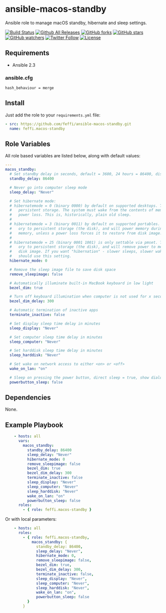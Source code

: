 # ansible-macos-standby
Ansible role to manage macOS standby, hibernate and sleep settings.

[![Build Status](https://img.shields.io/travis/feffi/ansible-macos-standby.svg)](https://travis-ci.org/feffi/ansible-macos-standby) [![Github All Releases](https://img.shields.io/github/downloads/feffi/ansible-macos-standby/total.svg)](https://github.com/feffi/ansible-macos-standby) [![GitHub forks](https://img.shields.io/github/forks/feffi/ansible-macos-standby.svg?style=social&label=Fork)](https://github.com/feffi/ansible-macos-standby) [![GitHub stars](https://img.shields.io/github/stars/feffi/ansible-macos-standby.svg?style=social&label=Star)](https://github.com/feffi/ansible-macos-standby) [![GitHub watchers](https://img.shields.io/github/watchers/feffi/ansible-macos-standby.svg?style=social&label=Watch)](https://github.com/feffi/ansible-macos-standby) [![Twitter Follow](https://img.shields.io/twitter/follow/feffi1.svg?style=social&label=Follow)](https://twitter.com/feffi1) [![License](http://img.shields.io/:license-mit-blue.svg)](https://github.com/feffi/ansible-macos-standby/blob/master/LICENSE)

## Requirements
- Ansible 2.3

### ansible.cfg
```
hash_behaviour = merge
```

## Install
Just add the role to your ``requirements.yml`` file:
```yaml
- src: https://github.com/feffi/ansible-macos-standby.git
  name: feffi.macos-standby
```

## Role Variables
All role based variables are listed below, along with default values:

```yaml
---
macos_standby:
  # Set standby delay in seconds, default = 3600, 24 hours = 86400, disabled = false
  standby_delay: 86400

  # Never go into computer sleep mode
  sleep_delay: "Never"

  # Set hibernate mode:
  # hibernatemode = 0 (binary 0000) by default on supported desktops. The system will not back memory up to
  #   persistent storage. The system must wake from the contents of memory; the system will lose context on
  #   power loss. This is, historically, plain old sleep.
  #
  # hibernatemode = 3 (binary 0011) by default on supported portables. The system will store a copy of mem-ory memory
  #   ory to persistent storage (the disk), and will power memory during sleep. The system will wake from
  #   memory, unless a power loss forces it to restore from disk image.
  #
  # hibernatemode = 25 (binary 0001 1001) is only settable via pmset. The system will store a copy of mem-ory memory
  #   ory to persistent storage (the disk), and will remove power to memory. The system will restore from
  #   disk image. If you want "hibernation" - slower sleeps, slower wakes, and better battery life, you
  #   should use this setting.
  hibernate_mode: 0

  # Remove the sleep image file to save disk space
  remove_sleepimage: false

  # Automatically illuminate built-in MacBook keyboard in low light
  bezel_dim: true

  # Turn off keyboard illumination when computer is not used for x seconds
  bezel_dim_delay: 300

  # Automatic termination of inactive apps
  terminate_inactive: false

  # Set display sleep time delay in minutes
  sleep_display: "Never"

  # Set computer sleep time delay in minutes
  sleep_computer: "Never"

  # Set harddisk sleep time delay in minutes
  sleep_harddisk: "Never"

  # Set wake on network access to either <on> or <off>
  wake_on_lan: "on"

  # Sleep on pressing the power button, direct sleep = true, show dialog = false
  powerbutton_sleep: false
```

## Dependencies
None.

## Example Playbook

```yaml
    - hosts: all
      vars:
        macos_standby:
          standby_delay: 86400
          sleep_delay: "Never"
          hibernate_mode: 0
          remove_sleepimage: false
          bezel_dim: true
          bezel_dim_delay: 300
          terminate_inactive: false
          sleep_display: "Never"
          sleep_computer: "Never"
          sleep_harddisk: "Never"
          wake_on_lan: "on"
          powerbutton_sleep: false
      roles:
        - { role: feffi.macos-standby }
```
Or with local parameters:

```yaml
    - hosts: all
      roles:
        - { role: feffi.macos-standby,
            macos_standby: {
              standby_delay: 86400,
              sleep_delay: "Never",
              hibernate_mode: 0,
              remove_sleepimage: false,
              bezel_dim: true,
              bezel_dim_delay: 300,
              terminate_inactive: false,
              sleep_display: "Never",
              sleep_computer: "Never",
              sleep_harddisk: "Never",
              wake_on_lan: "on",
              powerbutton_sleep: false
          }
        }
```
